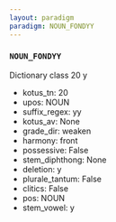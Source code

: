 ```yaml
---
layout: paradigm
paradigm: NOUN_FONDYY
---
```

### ` NOUN_FONDYY `

Dictionary class 20 y
* kotus_tn: 20
* upos: NOUN
* suffix_regex: yy
* kotus_av: None
* grade_dir: weaken
* harmony: front
* possessive: False
* stem_diphthong: None
* deletion: y
* plurale_tantum: False
* clitics: False
* pos: NOUN
* stem_vowel: y
